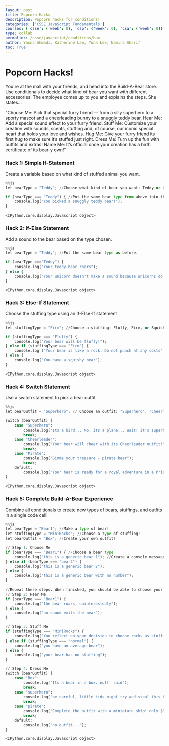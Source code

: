 ```yaml
---
layout: post
title: Popcorn Hacks
description: Popcorn hacks for conditions!
categories: ['CSSE JavaScript Fundamentals']
courses: {'csse': {'week': 0}, 'csp': {'week': 0}, 'csa': {'week': 0}}
type: collab
permalink: /csse/javascript/conditions/hax
author: Yasna Ahmadi, Katherine Law, Yuna Lee, Namira Sharif
toc: True
---
```


# Popcorn Hacks!
You're at the mall with your friends, and head into the Build-A-Bear store. Use conditionals to decide what kind of bear you want with different accessories! The employee comes up to you and explains the steps. She states...

"Choose Me: Pick that special furry friend — from a silly superhero to a sporty mascot and a cheerleading bunny to a snuggly teddy bear.
Hear Me: Add a special sound effect to your furry friend.
Stuff Me: Customize your creation with sounds, scents, stuffing and, of course, our iconic special heart that holds your love and wishes.
Hug Me: Give your furry friend its first hug to make sure it’s stuffed just right.
Dress Me: Turn up the fun with outfits and extras!
Name Me: It’s official once your creation has a birth certificate of its bear-y own!"

### Hack 1: Simple If-Statement
Create a variable based on what kind of stuffed animal you want.


```python
%%js
let bearType = "Teddy"; //Choose what kind of bear you want: Teddy or Unicorn (Example: let bearType = "Teddyy")

if (bearType === "Teddy") { //Put the same bear type from above into this line
    console.log("You picked a snuggly teddy bear!");
}
```


    <IPython.core.display.Javascript object>


### Hack 2: If-Else Statement
Add a sound to the bear based on the type chosen.


```python
%%js
let bearType = "Teddy"; //Put the same bear type as before.

if (bearType ==="Teddy") {
    console.log("Your teddy bear roars");
} else {
    console.log("Your unicorn doesn't make a sound because unicorns do not exist")
}

```


    <IPython.core.display.Javascript object>


### Hack 3: Else-If Statement
Choose the stuffing type using an If-Else-If statement


```python
%%js
let stuffingType = "Firm"; //Choose a stuffing: Fluffy, Firm, or Squishy

if (stuffingType === "Fluffy") {
    console.log("Your bear will be fluffy!");
} else if (stuffingType === "Firm") {
    console.log ("Your bear is like a rock. Do not punch at any costs");
} else {
    console.log("You have a squishy bear");
}
```


    <IPython.core.display.Javascript object>


### Hack 4: Switch Statement
Use a switch statement to pick a bear outfit


```python
%%js
let bearOutfit = "Superhero"; // Choose an outfit: "Superhero", "Cheerleader", "Pirate", "Princess"

switch (bearOutfit) {
    case "Superhero":
        console.log("Its a bird... No, its a plane... Wait! it's superbear!");
        break;
    case "Cheerleader":
        console.log("Your bear will cheer with its Cheerleader outfit!");
        break;
    case "Pirate":
        console.log("Gimme your treasure - pirate bear");
        break;
    default:
        console.log("Your bear is ready for a royal adventure in a Princess outfit!");
}

```


    <IPython.core.display.Javascript object>


### Hack 5: Complete Build-A-Bear Experience
Combine all conditionals to create new types of bears, stuffings, and outfits in a single code cell!


```python
%%js
let bearType = "Bear1"; //Make a type of bear!
let stuffingType = "MiniRocks"; //Choose a type of stuffing!
let bearOutfit = "Box"; //Create your own outfit!

// Step 1: Choose Me
if (bearType === "Bear1") { //Choose a bear type
    console.log("this is a generic bear 1"); //Create a console message for the specified bear type
} else if (bearType === "bear2") {
    console.log("this is a generic bear 2");
} else {
    console.log("this is a generic bear with no number");
}

//Repeat these steps. When finished, you should be able to choose your own type of bear, stuffing, and outfit within a single code cell. Be creative and have fun!!!
// Step 2: Hear Me
if (bearType === "Bear1") {
    console.log("the bear roars, uninterestedly");
} else {
    console.log("no sound exits the bear");
}

// Step 3: Stuff Me
if (stuffingType === "MiniRocks") {
    console.log("You reflect on your decision to choose rocks as stuffing");
} else if (stuffingType === "normal") {
    console.log("you have an average bear");
} else {
    console.log("your bear has no stuffing");
}

// Step 4: Dress Me
switch (bearOutfit) {
    case "Box":
        console.log("Its a bear in a box. nuff' said");
        break;
    case "superhero":
        console.log("be careful, little kids might try and steal this bear");
        break;
    case "pirate":
        console.log("Complete the outfit with a miniature ship! only $999,999,999");
        break;
    default:
        console.log("no outfit...");
}

```


    <IPython.core.display.Javascript object>

